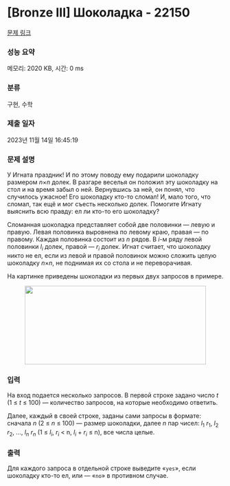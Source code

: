 # [Bronze III] Шоколадка - 22150 

[문제 링크](https://www.acmicpc.net/problem/22150) 

### 성능 요약

메모리: 2020 KB, 시간: 0 ms

### 분류

구현, 수학

### 제출 일자

2023년 11월 14일 16:45:19

### 문제 설명

<p>У Игната праздник! И по этому поводу ему подарили шоколадку размером <i>n</i>×<i>n</i> долек. В разгаре веселья он положил эту шоколадку на стол и на время забыл о ней. Вернувшись за ней, он понял, что случилось ужасное! Его шоколадку кто-то сломал! И, мало того, что сломал, так ещё и мог съесть несколько долек. Помогите Игнату выяснить всю правду: ел ли кто-то его шоколадку?</p>

<p>Сломанная шоколадка представляет собой две половинки — левую и правую. Левая половинка выровнена по левому краю, правая — по правому. Каждая половинка состоит из <i>n</i> рядов. В <i>i</i>-м ряду левой половинки <i>l<sub>i</sub></i> долек, правой — <i>r<sub>i</sub></i> долек. Игнат считает, что шоколадку никто не ел, если из левой и правой половинок можно сложить целую шоколадку <i>n</i>×<i>n</i>, не поднимая их со стола и не переворачивая.</p>

<p>На картинке приведены шоколадки из первых двух запросов в примере.</p>

<p style="text-align: center;"><img alt="" src="https://upload.acmicpc.net/e2ee03e9-55b0-426d-9f56-74f7039a802c/-/preview/" style="width: 422px; height: 183px;"></p>

### 입력 

 <p>На вход подается несколько запросов. В первой строке задано число <i>t</i> (1 ≤ <i>t</i> ≤ 100) — количество запросов, на которые необходимо ответить.</p>

<p>Далее, каждый в своей строке, заданы сами запросы в формате: сначала <i>n</i> (2 ≤ <i>n</i> ≤ 100) — размер шоколадки, далее <i>n</i> пар чисел: <i>l</i><sub>1</sub> <i>r</i><sub>1</sub>, <i>l</i><sub>2</sub> <i>r</i><sub>2</sub>, ..., <i>l<sub>n</sub></i> <i>r<sub>n</sub></i> (1 ≤ <i>l<sub>i</sub></i>, <i>r<sub>i</sub></i> < n, <i>l<sub>i</sub></i> + <i>r<sub>i</sub></i> ≤ n), все числа целые.</p>

### 출력 

 <p>Для каждого запроса в отдельной строке выведите «<code>yes</code>», если шоколадку кто-то ел, или — «<code>no</code>» в противном случае.</p>

